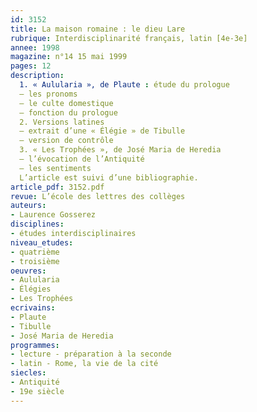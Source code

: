 ```yaml
---
id: 3152
title: La maison romaine : le dieu Lare 
rubrique: Interdisciplinarité français, latin [4e-3e]
annee: 1998
magazine: n°14 15 mai 1999
pages: 12
description: 
  1. « Aulularia », de Plaute : étude du prologue
  – les pronoms
  – le culte domestique
  – fonction du prologue
  2. Versions latines
  – extrait d’une « Élégie » de Tibulle
  – version de contrôle
  3. « Les Trophées », de José Maria de Heredia
  – l’évocation de l’Antiquité
  – les sentiments
  L’article est suivi d’une bibliographie.
article_pdf: 3152.pdf
revue: L’école des lettres des collèges
auteurs:
- Laurence Gosserez
disciplines:
- études interdisciplinaires
niveau_etudes:
- quatrième
- troisième
oeuvres:
- Aulularia
- Élégies
- Les Trophées
ecrivains:
- Plaute
- Tibulle
- José Maria de Heredia
programmes:
- lecture - préparation à la seconde
- latin - Rome, la vie de la cité
siecles:
- Antiquité
- 19e siècle
---
```

